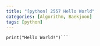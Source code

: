 ```yaml
---
title: "[python] 2557 Hello World"
categories: [Algorithm, Baekjoon]
tags: [python]
---
```

```py3
print("Hello World!")```